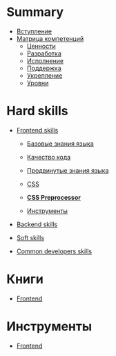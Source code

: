 # Summary
- [Вступление](README.md)
- [Матрица компетенций](./roadmap/README.md)
  - [Ценности](./roadmap/Values.md)
  - [Разработка](./roadmap/Development.md)
  - [Исполнение](./roadmap/Execution.md)
  - [Поддержка](./roadmap/Supporting.md)
  - [Укрепление](./roadmap/Strengthening.md)
  - [Уровни](./roadmap/Levels.md)


# Hard skills
- [Frontend skills](frontend-skills/README.md)
  - [Базовые знания языка](frontend-skills/base-lang.md)
  - [Качество кода](frontend-skills/quality.md)
  - [Продвинутые знания языка](frontend-skills/advanced-lang.md)

  - [CSS](frontend-skills/CSS.md)
  - [**CSS Preprocessor**](frontend-skills/CSS-Preprocessor.md)

  - [Инструменты](frontend-skills/tools.md)

- [Backend skills]()
- [Soft skills]()
- [Common developers skills]()

# Книги
  - [Frontend](./frontend-books/Readme.md)
# Инструменты
  - [Frontend](./tools/frontend.md)
